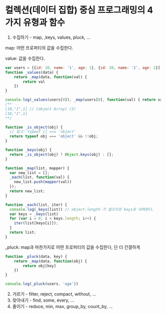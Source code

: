 # 컬렉션(데이터 집합) 중심 프로그래밍의 4가지 유형과 함수
1. 수집하기 - map, ,keys, values, pluck, ...

map: 어떤 프로퍼티의 값을 수집한다.

value: 값을 수집한다.
```js
var users = [{id: 10, name: '1', age: 1}, {id: 20, name: '2', age: 2}]
function _values(data) {
    return _map(data, function(val) {
        return val
    })
}

console.log(_values(users[0]), _map(users[0], function(val) { return val }))
/**
[10,"1",1] // [object Array] (3)
[10,"1",1]
**/

function _is_object(obj) {
  // 참고: typeof [] === 'object'
  return typeof obj === 'object' && !!obj;
}

function _keys(obj) {
  return _is_object(obj) ? Object.keys(obj) : []; 
}

function _map(list, mapper) {
  var new_list = [];
  _each(list, function(val) {
    new_list.push(mapper(val))
  });
  return new_list;
}

function _each(list, iter) {
  console.log(_keys(list)) // object.length 가 없으므로 keys로 대체한다.
  var keys = _keys(list)
  for (var i = 0; i < keys.length; i++) {
    iter(list[keys[i]]);
  }
  return list;
}
```
_pluck: map과 마찬가지로 어떤 프로퍼티의 값을 수집한다, 단 더 간결하게

```js
function _pluck(data, key) {
    return _map(data, function(obj) {
        return obj[key]
    })
}

console.log(_pluck(users, 'age'))
```

2. 거르기 - filter, reject, compact, without, ...
3. 찾아내기 - find, some, every, ...
4. 줄이기 - reduce, min, max, group_by, count_by, ...
